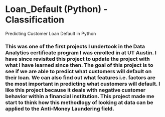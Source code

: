 # Loan_Default (Python) - Classification
 Predicting Customer Loan Default in Python
### This was one of the first projects I undertook in the Data Analytics certificate program I was enrolled in at UT Austin. I have since revisited this project to update the project with what I have learned since then. The goal of this project is to see if we are able to predict what customers will default on their loan. We can also find out what features i.e. factors are the most important in predicting what customers will default. I like this project because it deals with negative customer behavior within a financial institution. This project made me start to think how this methodlogy of looking at data can be applied to the Anti-Money Laundering field.





